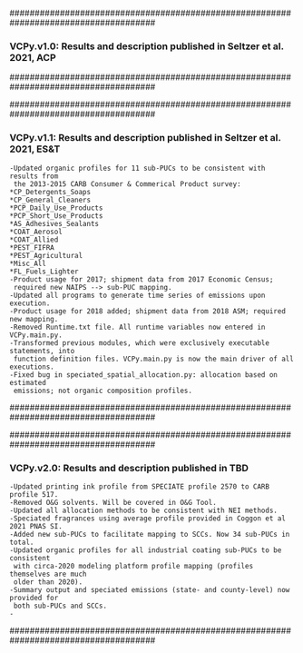 #####################################################################################
### VCPy.v1.0: Results and description published in Seltzer et al. 2021, ACP
#####################################################################################

#####################################################################################
### VCPy.v1.1: Results and description published in Seltzer et al. 2021, ES&T
    -Updated organic profiles for 11 sub-PUCs to be consistent with results from
     the 2013-2015 CARB Consumer & Commerical Product survey:
	*CP_Detergents_Soaps
	*CP_General_Cleaners
	*PCP_Daily_Use_Products
	*PCP_Short_Use_Products
	*AS_Adhesives_Sealants
	*COAT_Aerosol
	*COAT_Allied
	*PEST_FIFRA
	*PEST_Agricultural
	*Misc_All
	*FL_Fuels_Lighter
    -Product usage for 2017; shipment data from 2017 Economic Census;
     required new NAIPS --> sub-PUC mapping.
    -Updated all programs to generate time series of emissions upon execution.
    -Product usage for 2018 added; shipment data from 2018 ASM; required new mapping.
    -Removed Runtime.txt file. All runtime variables now entered in VCPy.main.py.
    -Transformed previous modules, which were exclusively executable statements, into
     function definition files. VCPy.main.py is now the main driver of all executions.
    -Fixed bug in speciated_spatial_allocation.py: allocation based on estimated
     emissions; not organic composition profiles.
#####################################################################################

#####################################################################################
### VCPy.v2.0: Results and description published in TBD
	-Updated printing ink profile from SPECIATE profile 2570 to CARB profile 517.
	-Removed O&G solvents. Will be covered in O&G Tool.
	-Updated all allocation methods to be consistent with NEI methods.
	-Speciated fragrances using average profile provided in Coggon et al 2021 PNAS SI.
	-Added new sub-PUCs to facilitate mapping to SCCs. Now 34 sub-PUCs in total.
	-Updated organic profiles for all industrial coating sub-PUCs to be consistent
	 with circa-2020 modeling platform profile mapping (profiles themselves are much
	 older than 2020).
	-Summary output and speciated emissions (state- and county-level) now provided for
	 both sub-PUCs and SCCs.
	-
#####################################################################################
